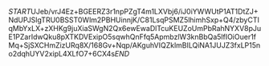 $START$UJeb/vrJ4Ez+BGEERZ3r1npPZgT4m1LXVbj6/iJ0iYWWUtP1AT1DtZJ+NdUPJSlgTRU0BSST0Wlm2PBHUinnjK/C81LsqPSMZ5lhimhSxp+Q4/zbyCTIqMbYxLX+zXHKg9juXiaSWgN2Qx6ewEwaDlTcuKEUZoUmPbRahNYXV8pJuE1PZarIdwQku8pXTKDVExipO5sqwhQnFfq5ApmbzlW3knBbQa5lfIOiOuer1fMq+SjSXCHmZizURq8X/168Gv+Nqp/AKguhVIQZklmBILQiNA1JUJZ3fxLP15no2dqhUYV2xipL4XLfO7+6CX4s$END$